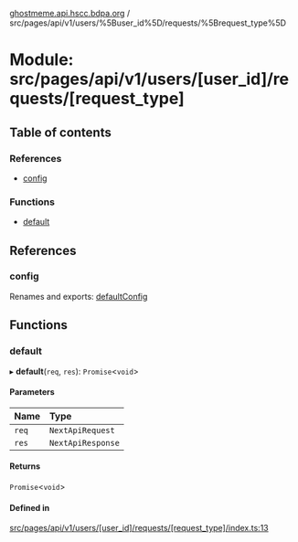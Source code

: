 [ghostmeme.api.hscc.bdpa.org][1] /
src/pages/api/v1/users/%5Buser_id%5D/requests/%5Brequest_type%5D

# Module: src/pages/api/v1/users/\[user_id]/requests/\[request_type]

## Table of contents

### References

- [config][2]

### Functions

- [default][3]

## References

### config

Renames and exports: [defaultConfig][4]

## Functions

### default

▸ **default**(`req`, `res`): `Promise`<`void`>

#### Parameters

| Name  | Type              |
| :---- | :---------------- |
| `req` | `NextApiRequest`  |
| `res` | `NextApiResponse` |

#### Returns

`Promise`<`void`>

#### Defined in

[src/pages/api/v1/users/\[user_id\]/requests/\[request_type\]/index.ts:13][5]

[1]: ../README.md
[2]: src_pages_api_v1_users__user_id__requests__request_type_.md#config
[3]: src_pages_api_v1_users__user_id__requests__request_type_.md#default
[4]: src_backend_middleware.md#defaultconfig

[5]:
https://github.com/nhscc/ghostmeme.api.hscc.bdpa.org/blob/ed30678/src/pages/api/v1/users/[user_id]/requests/[request_type]/index.ts#L13
